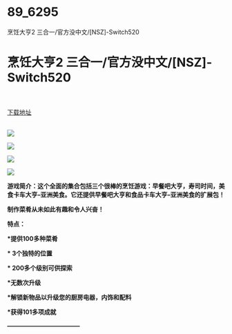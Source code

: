 # 89_6295
烹饪大亨2 三合一/官方没中文/[NSZ]-Switch520
# 烹饪大亨2 三合一/官方没中文/[NSZ]-Switch520
 <br/></br>
[下载地址](https://www.switch520.cc/article/6295 "下载地址")
<br/></br>

<p><span><strong><img src="https://www.switch520.cc/muke_img/upload_art_editor_20200926-1_0159278064adcb35370150ccaeb86dfd.jpg"></strong></span></p>
<p><span><strong><img src="https://www.switch520.cc/muke_img/upload_art_editor_20200926-1_6f27736d4229c5b808740a14debd8cc4.jpg"></strong></span></p>
<p><span><strong><img src="https://www.switch520.cc/muke_img/upload_art_editor_20200926-1_8e03770eb441f1cc09e6499ee8bd2e24.jpg"></strong></span></p>
<p><span><strong><img src="https://www.switch520.cc/muke_img/upload_art_editor_20200926-1_9c884ceac374155efeebe7f727df311d.jpg"></strong></span></p>
<p></p>
<p><span><strong>游戏简介：这个全面的集合包括三个很棒的烹饪游戏：早餐吧大亨，寿司时间，美食卡车大亨–亚洲美食。它还提供早餐吧大亨和食品卡车大亨–亚洲美食的扩展包！</strong></span></p>
<p><span><strong>制作菜肴从未如此有趣和令人兴奋！</strong></span></p>
<p></p>
<p><span><strong>特点：</strong></span></p>
<p></p>
<p><span><strong>*提供100多种菜肴</strong></span></p>
<p><span><strong>* 3个独特的位置</strong></span></p>
<p><span><strong>* 200多个级别可供探索</strong></span></p>
<p><span><strong>*无数次升级</strong></span></p>
<p><span><strong>*解锁新物品以升级您的厨房电器，内饰和配料</strong></span></p>
<p><span><strong>*获得101多项成就</strong></span></p>
<p><span><strong>————————————</strong></span></p>
